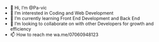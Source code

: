 - 👋 Hi, I’m @Pa-vic
- 👀 I’m interested in Coding and Web Development 
- 🌱 I’m currently learning Front End Development and Back End
- 💞️ I’m looking to collaborate on with other Developers for growth and efficiency 
- 📫 How to reach me wa.me/07060948123

<!---
Pa-vic/Pa-vic is a ✨ special ✨ repository because its `README.md` (this file) appears on your GitHub profile.
You can click the Preview link to take a look at your changes.
--->
